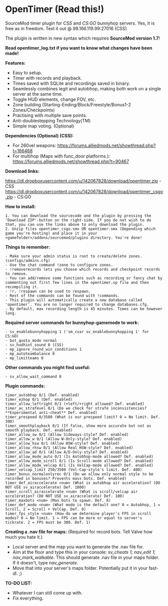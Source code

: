 OpenTimer (Read this!)
============

SourceMod timer plugin for *CSS* and *CS:GO* bunnyhop servers. Yes, it is free as in freedom.
Test it out @ 98.166.119.99:27016 (CSS)

The plugin is written in new syntax which requires **SourceMod version 1.7**!

**Read opentimer_log.txt if you want to know what changes have been made!**

**Features:**

- Easy to setup.
- Timer with records and playback.
- Times saved with SQLite and recordings saved in binary.
- Seamlessly combines legit and autobhop, making both work on a single server at the same time.
- Toggle HUD elements, change FOV, etc.
- Zone building (Starting-Ending/Block/Freestyle/Bonus1-2 Zones/Checkpoints)
- Practising with multiple save points.
- Anti-doublestepping Technology(TM)
- Simple map voting. (Optional)


**Dependencies (Optional) (CSS):**

- For 260vel weapons: https://forums.alliedmods.net/showthread.php?t=166468
- For multihop (Maps with func_door platforms.): https://forums.alliedmods.net/showthread.php?t=90467


**Download links:**

https://dl.dropboxusercontent.com/u/142067828/download/opentimer.zip - CSS
https://dl.dropboxusercontent.com/u/142067828/download/opentimer_csgo.zip - CS:GO


**How to install:**

    1. You can download the sourcecode and the plugin by pressing the 'Download ZIP'-button on the right-side. If you do not wish to do that, you can use the links above to only download the plugin.
    2. Unzip files opentimer_csgo.smx OR opentimer.smx (Depending which game you're hosting) and place it in your <gamefolder>/addons/sourcemod/plugins directory. You're done!


**Things to remember:**

    - Make sure your admin status is root to create/delete zones. (configs/admins.cfg)
    - Use the chat command !zone to configure zones.
    - !removerecords lets you choose which records and checkpoint records to remove.
    - You can add/remove some functions such as recording or fancy chat by commenting out first few lines in the opentimer.sp file and then recompiling it.
    - !r, !respawn can be used to respawn.
    - Rest of the commands can be found with !commands.
    - This plugin will automatically create a new database called 'opentimer'. You are no longer required to change databases.cfg.
    - By default, max recording length is 45 minutes. Times can be however long.


**Required server commands for bunnyhop-gamemode to work:**

    - sv_enablebunnyhopping 1 ('sm_cvar sv_enablebunnyhopping 1' for CS:GO)
    - bot_quota_mode normal
    - sv_hudhint_sound 0 (CSS)
    - mp_ignore_round_win_conditions 1
    - mp_autoteambalance 0
    - mp_limitteams 0


**Other commands you might find useful:**

    - sv_allow_wait_command 0


**Plugin commands:**

    timer_autobhop 0/1 (Def. enabled)
    timer_ezhop 0/1 (Def. enabled)
    timer_allow_leftright 0/1 (+left/+right allowed? Def. enabled)
    timer_ac_strafevel 0/1 (Do we check for strafe inconsistencies? **Experimental anti-cheat** Def. enabled)
    timer_prespeed 0/3500 (What is our prespeed limit? 0 = No limit. Def. 300)
    timer_smoothplayback 0/1 (If false, show more accurate but not as smooth playback. Def. enabled)
    timer_allow_sw 0/1 (Allow Sideways-style? Def. enabled)
    timer_allow_w 0/1 (Allow W-Only-style? Def. enabled)
    timer_allow_hsw 0/1 (Allow HSW-style? Def. enabled)
    timer_allow_rhsw 0/1 (Allow Real HSW-style? Def. enabled)
    timer_allow_ad 0/1 (Allow A/D-Only-style? Def. enabled)
    timer_allow_mode_auto 0/1 (Is Autobhop-mode allowed? Def. enabled)
    timer_allow_mode_scroll 0/1 (Is Scroll-mode allowed? Def. enabled)
    timer_allow_mode_velcap 0/1 (Is VelCap-mode allowed? Def. enabled)
    timer_velcap_limit 250/3500 (Vel-Cap-style's limit. Def. 400)
    timer_bonus_normalonlyrec 0/1 (Do we allow only normal style to be recorded in bonuses? Prevents mass bots. Def. enabled)
    timer_def_airaccelerate <num> (What is autobhop air acceleration? (DO NOT USE sv_airaccelerate) Def. 1000)
    timer_scroll_airaccelerate <num> (What is scroll/velcap air acceleration? (DO NOT USE sv_airaccelerate) Def. 100)
    timer_maxbots <num> (Max bots to spawn. Def. 8)
    timer_def_mode <num> (What mode is the default one? 0 = Autobhop, 1 = Scroll, 2 = Scroll + VelCap. Def. 0)
    timer_fps_style <num> (How do we determine player's FPS in scroll modes? 0 = No limit. 1 = FPS can be more or equal to server's tickrate. 2 = FPS must be 300. Def. 1)


**Creating a .nav file for maps:** (Required for record bots. Tell Valve how much you hate it.)

- Local server and the map you want to generate the .nav file for.
- Aim at the floor and type this in your console: *sv_cheats 1; nav_edit 1; nav_mark_walkable*. This should generate .nav file in your maps folder. If it doesn't, type *nav_generate*.
- Move that into your server's maps folder. Potentially put it in your fast-dl. ;)


**TO-DO LIST:**

- Whatever I can still come up with.
- Fix everything.
